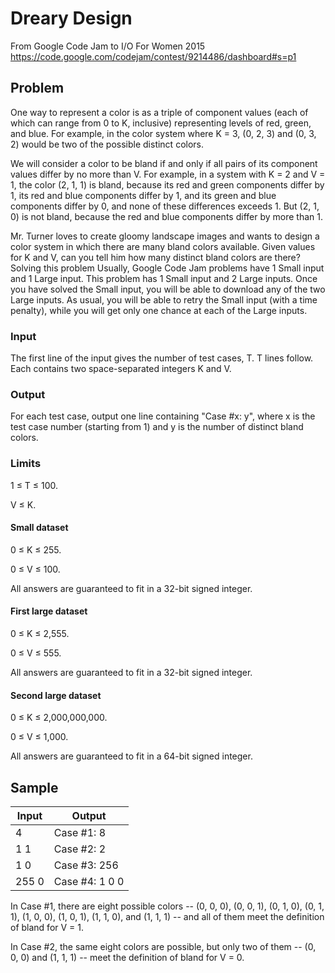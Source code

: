 # Dreary Design

From Google Code Jam to I/O For Women 2015
https://code.google.com/codejam/contest/9214486/dashboard#s=p1

## Problem

One way to represent a color is as a triple of component values (each of which can range from 0 to K, inclusive) representing levels of red, green, and blue. For example, in the color system where K = 3, (0, 2, 3) and (0, 3, 2) would be two of the possible distinct colors.

We will consider a color to be bland if and only if all pairs of its component values differ by no more than V. For example, in a system with K = 2 and V = 1, the color (2, 1, 1) is bland, because its red and green components differ by 1, its red and blue components differ by 1, and its green and blue components differ by 0, and none of these differences exceeds 1. But (2, 1, 0) is not bland, because the red and blue components differ by more than 1.

Mr. Turner loves to create gloomy landscape images and wants to design a color system in which there are many bland colors available. Given values for K and V, can you tell him how many distinct bland colors are there?
Solving this problem
Usually, Google Code Jam problems have 1 Small input and 1 Large input. This problem has 1 Small input and 2 Large inputs. Once you have solved the Small input, you will be able to download any of the two Large inputs. As usual, you will be able to retry the Small input (with a time penalty), while you will get only one chance at each of the Large inputs.

### Input

The first line of the input gives the number of test cases, T. T lines follow. Each contains two space-separated integers K and V.

### Output

For each test case, output one line containing "Case #x: y", where x is the test case number (starting from 1) and y is the number of distinct bland colors.

### Limits

1 ≤ T ≤ 100.

V ≤ K.

#### Small dataset

0 ≤ K ≤ 255.

0 ≤ V ≤ 100.

All answers are guaranteed to fit in a 32-bit signed integer.

#### First large dataset

0 ≤ K ≤ 2,555.

0 ≤ V ≤ 555.

All answers are guaranteed to fit in a 32-bit signed integer.

#### Second large dataset

0 ≤ K ≤ 2,000,000,000.

0 ≤ V ≤ 1,000.

All answers are guaranteed to fit in a 64-bit signed integer.

## Sample




Input | Output
 |---|---|
4 |Case #1: 8  
1 1 |Case #2: 2 
1 0 |Case #3: 256 
255 0 |Case #4: 1 0 0
	



In Case #1, there are eight possible colors -- (0, 0, 0), (0, 0, 1), (0, 1, 0), (0, 1, 1), (1, 0, 0), (1, 0, 1), (1, 1, 0), and (1, 1, 1) -- and all of them meet the definition of bland for V = 1.

In Case #2, the same eight colors are possible, but only two of them -- (0, 0, 0) and (1, 1, 1) -- meet the definition of bland for V = 0.
